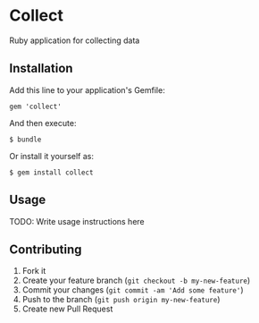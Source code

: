 # Collect

Ruby application for collecting data

## Installation

Add this line to your application's Gemfile:

    gem 'collect'

And then execute:

    $ bundle

Or install it yourself as:

    $ gem install collect

## Usage

TODO: Write usage instructions here

## Contributing

1. Fork it
2. Create your feature branch (`git checkout -b my-new-feature`)
3. Commit your changes (`git commit -am 'Add some feature'`)
4. Push to the branch (`git push origin my-new-feature`)
5. Create new Pull Request
